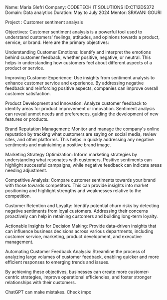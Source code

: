 Name: Maria Glefri
Company: CODETECH IT SOLUTIONS
ID:CT12DS372
Domain: Data analytics
Duration: May to July 2024
Mentor: SRAVANI GOURI

Project : Customer sentiment analysis

Objectives:
     Customer sentiment analysis is a powerful tool used to understand customers' feelings, attitudes, and opinions towards a product, service, or brand. Here are the primary objectives:

Understanding Customer Emotions: Identify and interpret the emotions behind customer feedback, whether positive, negative, or neutral. This helps in understanding how customers feel about different aspects of a product or service.

Improving Customer Experience: Use insights from sentiment analysis to enhance customer service and experience. By addressing negative feedback and reinforcing positive aspects, companies can improve overall customer satisfaction.

Product Development and Innovation: Analyze customer feedback to identify areas for product improvement or innovation. Sentiment analysis can reveal unmet needs and preferences, guiding the development of new features or products.

Brand Reputation Management: Monitor and manage the company's online reputation by tracking what customers are saying on social media, review sites, and other platforms. This helps in quickly addressing any negative sentiments and maintaining a positive brand image.

Marketing Strategy Optimization: Inform marketing strategies by understanding what resonates with customers. Positive sentiments can highlight successful campaigns, while negative feedback can indicate areas needing adjustment.

Competitive Analysis: Compare customer sentiments towards your brand with those towards competitors. This can provide insights into market positioning and highlight strengths and weaknesses relative to the competition.

Customer Retention and Loyalty: Identify potential churn risks by detecting negative sentiments from loyal customers. Addressing their concerns proactively can help in retaining customers and building long-term loyalty.

Actionable Insights for Decision Making: Provide data-driven insights that can influence business decisions across various departments, including customer service, marketing, product development, and executive management.

Automating Customer Feedback Analysis: Streamline the process of analyzing large volumes of customer feedback, enabling quicker and more efficient responses to emerging trends and issues.

By achieving these objectives, businesses can create more customer-centric strategies, improve operational efficiencies, and foster stronger relationships with their customers.









ChatGPT can make mistakes. Check impo
